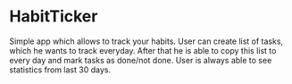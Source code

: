 # HabitTicker

Simple app which allows to track your habits.
User can create list of tasks, which he wants to track everyday. After that he is able to copy this list to every day
and mark tasks as done/not done. User is always able to see statistics from last 30 days.
